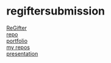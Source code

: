 # regiftersubmission
 <p><a href="https://the-regifter.herokuapp.com/">ReGifter</a>
    <br><a href="https://github.com/KarenAdkins84/TheShop">repo</a>    
     <br><a href="https://shelbybridwell.github.io/Professional_Portforlio/">portfolio</a>
     <br><a href="https://github.com/shelbybridwell?tab=repositories">my repos</a>
    <br><a href="https://docs.google.com/presentation/d/1rq3dhw5Zm0cV5E-3kF3YM4PRV1oUpK_pPw_q7VKF1Yc/edit#slide=id.p">presentation</a>
